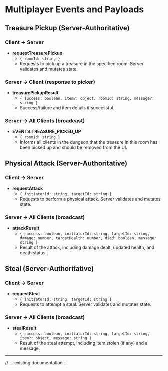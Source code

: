 # Multiplayer Events and Payloads

## Treasure Pickup (Server-Authoritative)

### Client -> Server
- **requestTreasurePickup**
  - `{ roomId: string }`
  - Requests to pick up a treasure in the specified room. Server validates and mutates state.

### Server -> Client (response to picker)
- **treasurePickupResult**
  - `{ success: boolean, item?: object, roomId: string, message?: string }`
  - Success/failure and item details if successful.

### Server -> All Clients (broadcast)
- **EVENTS.TREASURE_PICKED_UP**
  - `{ roomId: string }`
  - Informs all clients in the dungeon that the treasure in this room has been picked up and should be removed from the UI.

## Physical Attack (Server-Authoritative)

### Client -> Server
- **requestAttack**
  - `{ initiatorId: string, targetId: string }`
  - Requests to perform a physical attack. Server validates and mutates state.

### Server -> All Clients (broadcast)
- **attackResult**
  - `{ success: boolean, initiatorId: string, targetId: string, damage: number, targetHealth: number, died: boolean, message: string }`
  - Result of the attack, including damage dealt, updated health, and death status.

## Steal (Server-Authoritative)

### Client -> Server
- **requestSteal**
  - `{ initiatorId: string, targetId: string }`
  - Requests to attempt a steal. Server validates and mutates state.

### Server -> All Clients (broadcast)
- **stealResult**
  - `{ success: boolean, initiatorId: string, targetId: string, item?: object, message: string }`
  - Result of the steal attempt, including item stolen (if any) and a message.

---

// ... existing documentation ... 